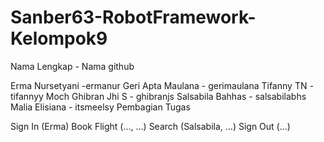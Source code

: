 # Sanber63-RobotFramework-Kelompok9

Nama Lengkap - Nama github

Erma Nursetyani -ermanur
Geri Apta Maulana - gerimaulana
Tifanny TN - tifannyy
Moch Ghibran Jhi S - ghibranjs
Salsabila Bahhas - salsabilabhs
Malia Elisiana - itsmeelsy
Pembagian Tugas

Sign In (Erma)
Book Flight (..., ...)
Search (Salsabila, ...)
Sign Out (...)
